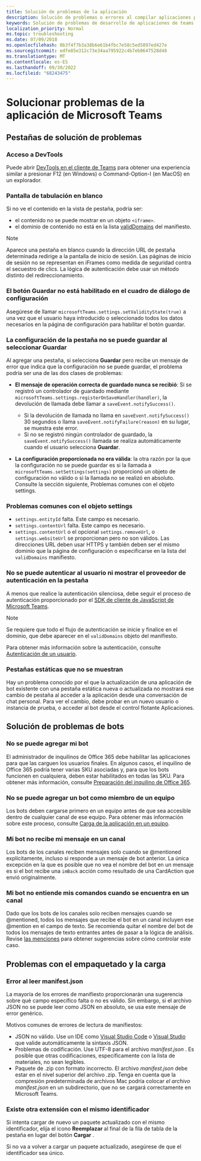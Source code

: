 ```yaml
---
title: Solución de problemas de la aplicación
description: Solución de problemas o errores al compilar aplicaciones para Microsoft Teams
keywords: Solución de problemas de desarrollo de aplicaciones de teams
localization_priority: Normal
ms.topic: troubleshooting
ms.date: 07/09/2018
ms.openlocfilehash: 0b3f4f7b3a38b6e61b4fbc7e58c5ed5897ed427e
ms.sourcegitcommit: edfe85e312c73e34aa795922c4b7eb0647528d48
ms.translationtype: MT
ms.contentlocale: es-ES
ms.lasthandoff: 09/30/2022
ms.locfileid: "68243475"
---
```

# <a name="troubleshoot-your-microsoft-teams-app"></a>Solucionar problemas de la aplicación de Microsoft Teams

## <a name="troubleshooting-tabs"></a>Pestañas de solución de problemas

### <a name="accessing-the-devtools"></a>Acceso a DevTools

Puede abrir [DevTools en el cliente de Teams](~/tabs/how-to/developer-tools.md) para obtener una experiencia similar a presionar F12 (en Windows) o Command-Option-I (en MacOS) en un explorador.

### <a name="blank-tab-screen"></a>Pantalla de tabulación en blanco

Si no ve el contenido en la vista de pestaña, podría ser:

* el contenido no se puede mostrar en un objeto `<iframe>`.
* el dominio de contenido no está en la lista [validDomains](~/resources/schema/manifest-schema.md#validdomains) del manifiesto.

> [!NOTE]
> Aparece una pestaña en blanco cuando la dirección URL de pestaña determinada redirige a la pantalla de inicio de sesión. Las páginas de inicio de sesión no se representan en iFrames como medida de seguridad contra el secuestro de clics. La lógica de autenticación debe usar un método distinto del redireccionamiento.

### <a name="the-save-button-isnt-enabled-on-the-settings-dialog"></a>El botón Guardar no está habilitado en el cuadro de diálogo de configuración

Asegúrese de llamar `microsoftTeams.settings.setValidityState(true)` a una vez que el usuario haya introducido o seleccionado todos los datos necesarios en la página de configuración para habilitar el botón guardar.

### <a name="the-tab-settings-cant-be-saved-on-selecting-save"></a>La configuración de la pestaña no se puede guardar al seleccionar Guardar

Al agregar una pestaña, si selecciona **Guardar** pero recibe un mensaje de error que indica que la configuración no se puede guardar, el problema podría ser una de las dos clases de problemas:

* **El mensaje de operación correcta de guardado nunca se recibió**: Si se registró un controlador de guardado mediante `microsoftTeams.settings.registerOnSaveHandler(handler)`, la devolución de llamada debe llamar a `saveEvent.notifySuccess()`.

  * Si la devolución de llamada no llama en `saveEvent.notifySuccess()` 30 segundos o llama `saveEvent.notifyFailure(reason)` en su lugar, se muestra este error.
  * Si no se registró ningún controlador de guardado, la `saveEvent.notifySuccess()` llamada se realiza automáticamente cuando el usuario selecciona **Guardar**.

* **La configuración proporcionada no era válida**: la otra razón por la que la configuración no se puede guardar es si la llamada a `microsoftTeams.setSettings(settings)` proporcionó un objeto de configuración no válido o si la llamada no se realizó en absoluto. Consulte la sección siguiente, Problemas comunes con el objeto settings.

### <a name="common-problems-with-the-settings-object"></a>Problemas comunes con el objeto settings

* `settings.entityId` falta. Este campo es necesario.
* `settings.contentUrl` falta. Este campo es necesario.
* `settings.contentUrl` o el opcional `settings.removeUrl`, o `settings.websiteUrl` se proporcionan pero no son válidos. Las direcciones URL deben usar HTTPS y también deben ser el mismo dominio que la página de configuración o especificarse en la lista del `validDomains` manifiesto.

### <a name="cant-authenticate-the-user-or-display-your-auth-provider-in-your-tab"></a>No se puede autenticar al usuario ni mostrar el proveedor de autenticación en la pestaña

A menos que realice la autenticación silenciosa, debe seguir el proceso de autenticación proporcionado por el [SDK de cliente de JavaScript de Microsoft Teams](/javascript/api/overview/msteams-client).

> [!NOTE]
> Se requiere que todo el flujo de autenticación se inicie y finalice en el dominio, que debe aparecer en el `validDomains` objeto del manifiesto.

Para obtener más información sobre la autenticación, consulte [Autenticación de un usuario](~/concepts/authentication/authentication.md).

### <a name="static-tabs-not-showing-up"></a>Pestañas estáticas que no se muestran

Hay un problema conocido por el que la actualización de una aplicación de bot existente con una pestaña estática nueva o actualizada no mostrará ese cambio de pestaña al acceder a la aplicación desde una conversación de chat personal.  Para ver el cambio, debe probar en un nuevo usuario o instancia de prueba, o acceder al bot desde el control flotante Aplicaciones.

## <a name="troubleshooting-bots"></a>Solución de problemas de bots

### <a name="cant-add-my-bot"></a>No se puede agregar mi bot

El administrador de inquilinos de Office 365 debe habilitar las aplicaciones para que las carguen los usuarios finales. En algunos casos, el inquilino de Office 365 podría tener varias SKU asociadas y, para que los bots funcionen en cualquiera, deben estar habilitados en todas las SKU. Para obtener más información, consulte [Preparación del inquilino de Office 365](~/concepts/build-and-test/prepare-your-o365-tenant.md).

### <a name="cant-add-bot-as-a-member-of-a-team"></a>No se puede agregar un bot como miembro de un equipo

Los bots deben cargarse primero en un equipo antes de que sea accesible dentro de cualquier canal de ese equipo. Para obtener más información sobre este proceso, consulte [Carga de la aplicación en un equipo](~/concepts/deploy-and-publish/apps-upload.md).

### <a name="my-bot-doesnt-get-my-message-in-a-channel"></a>Mi bot no recibe mi mensaje en un canal

Los bots de los canales reciben mensajes solo cuando se @mentioned explícitamente, incluso si responde a un mensaje de bot anterior. La única excepción en la que es posible que no vea el nombre del bot en un mensaje es si el bot recibe una `imBack` acción como resultado de una CardAction que envió originalmente.

### <a name="my-bot-doesnt-understand-my-commands-when-in-a-channel"></a>Mi bot no entiende mis comandos cuando se encuentra en un canal

Dado que los bots de los canales solo reciben mensajes cuando se @mentioned, todos los mensajes que recibe el bot en un canal incluyen ese @mention en el campo de texto. Se recomienda quitar el nombre del bot de todos los mensajes de texto entrantes antes de pasar a la lógica de análisis. Revise [las menciones](../bots/how-to/conversations/channel-and-group-conversations.md#work-with-mentions) para obtener sugerencias sobre cómo controlar este caso.

## <a name="issues-with-packaging-and-uploading"></a>Problemas con el empaquetado y la carga

### <a name="error-while-reading-manifestjson"></a>Error al leer manifest.json

La mayoría de los errores de manifiesto proporcionarán una sugerencia sobre qué campo específico falta o no es válido. Sin embargo, si el archivo JSON no se puede leer como JSON en absoluto, se usa este mensaje de error genérico.

Motivos comunes de errores de lectura de manifiestos:

* JSON no válido. Use un IDE como [Visual Studio Code](https://code.visualstudio.com) o [Visual Studio](https://www.visualstudio.com/vs/) que valide automáticamente la sintaxis JSON.
* Problemas de codificación. Use UTF-8 para el archivo *manifest.json* . Es posible que otras codificaciones, específicamente con la lista de materiales, no sean legibles.
* Paquete de .zip con formato incorrecto. El archivo *manifest.json* debe estar en el nivel superior del archivo .zip. Tenga en cuenta que la compresión predeterminada de archivos Mac podría colocar *el archivo manifest.json* en un subdirectorio, que no se cargará correctamente en Microsoft Teams.

### <a name="another-extension-with-same-id-exists"></a>Existe otra extensión con el mismo identificador

Si intenta cargar de nuevo un paquete actualizado con el mismo identificador, elija el icono **Reemplazar** al final de la fila de tabla de la pestaña en lugar del botón **Cargar** .

Si no va a volver a cargar un paquete actualizado, asegúrese de que el identificador sea único.
